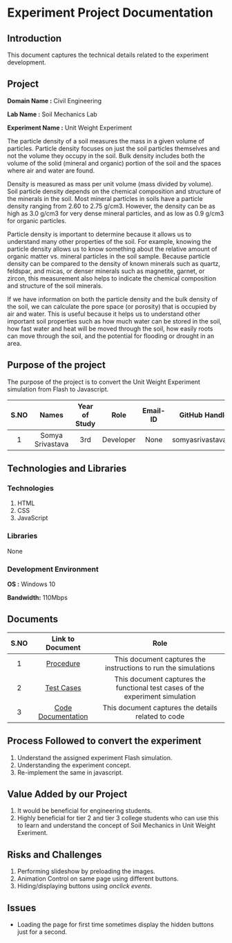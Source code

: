 # Experiment Project Documentation
## Introduction 
This  document captures the technical details related to the experiment development.

## Project 
**Domain Name :** Civil Engineering

**Lab Name :**  Soil Mechanics Lab

**Experiment Name :** Unit Weight Experiment

The particle density of a soil measures the mass in a given volume of particles. Particle density focuses on just the soil particles themselves and not the volume they occupy in the soil. Bulk density includes both the volume of the solid (mineral and organic) portion of the soil and the spaces where air and water are found.

Density is measured as mass per unit volume (mass divided by volume). Soil particle density depends on the chemical composition and structure of the minerals in the soil. Most mineral particles in soils have a particle density ranging from 2.60 to 2.75 g/cm3. However, the density can be as high as 3.0 g/cm3 for very dense mineral particles, and as low as 0.9 g/cm3 for organic particles.

Particle density is important to determine because it allows us to understand many other properties of the soil. For example, knowing the particle density allows us to know something about the relative amount of organic matter vs. mineral particles in the soil sample. Because particle density can be compared to the density of known minerals such as quartz, feldspar, and micas, or denser minerals such as magnetite, garnet, or zircon, this measurement also helps to indicate the chemical composition and structure of the soil minerals.

If we have information on both the particle density and the bulk density of the soil, we can calculate the pore space (or porosity) that is occupied by air and water. This is useful because it helps us to understand other important soil properties such as how much water can be stored in the soil, how fast water and heat will be moved through the soil, how easily roots can move through the soil, and the potential for flooding or drought in an area.


## Purpose of the project 
The purpose of the project is to convert the Unit Weight Experiment simulation from Flash to Javascript. 

| S.NO 	|       Names      	| Year of Study 	|    Role   	| Email-ID 	| GitHub Handle 	|
|:----:	|:----------------:	|:-------------:	|:---------:	|:--------:	|:-------------:	|
|   1  	| Somya Srivastava 	|      3rd      	| Developer 	|   None   	|    somyasrivastava99    	|

## Technologies and Libraries 

### Technologies
1.  HTML
2.  CSS
3.  JavaScript

### Libraries
None

### Development Environment
**OS :** Windows 10

**Bandwidth:** 110Mbps

## Documents
| S.NO 	|                            Link to Document                            	|                                      Role                                     	|
|:----:	|:----------------------------------------------------------------------:	|:-----------------------------------------------------------------------------:	|
|   1  	| [Procedure](https://github.com/somyasrivastava99/soil-mechanics-and-foundation-engineering-iiith/blob/srip2019/src/lab/exp2/SRIP/Codes/Experiment%20Procedure%20Documentation.md)   	|         This document captures the instructions to run the simulations        	|
|   2  	|  [Test Cases](https://github.com/somyasrivastava99/soil-mechanics-and-foundation-engineering-iiith/blob/srip2019/src/lab/exp2/SRIP/Codes/Experiment%20Test%20Cases%20Documentation.md)	| This document captures the functional test cases of the experiment simulation 	|
|   3  	| [Code Documentation](https://github.com/somyasrivastava99/soil-mechanics-and-foundation-engineering-iiith/blob/srip2019/src/lab/exp2/SRIP/Codes/Experiment%20Code%20Documentation.md)  	|              This document captures the  details related to code              	|

## Process Followed to convert the experiment

1)   Understand the assigned experiment Flash simulation.
2)   Understanding the experiment concept.
3)   Re-implement the same in javascript.

## Value Added by our Project
1)   It would be beneficial for engineering students.
2)   Highly beneficial for tier 2 and tier 3 college students who can use this to learn and understand the concept of Soil Mechanics in Unit Weight Exeriment.

## Risks and Challenges
1) Performing slideshow by preloading the images.
2) Animation Control on same page using different buttons.
3) Hiding/displaying buttons using *onclick events*. 

## Issues
*   Loading the page for first time sometimes display the hidden buttons just for a second.  
